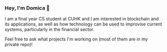 ### Hey, I'm Domica 👋

I am a final year CS student at CUHK and I am interested in blockchain and its applications, as well as how technology can be used to improvise current systems, particularly in the financial sector.

Feel free to ask what projects I'm working on (most of them are in my private repo)!
